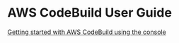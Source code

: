# AWS CodeBuild User Guide

[Getting started with AWS CodeBuild using the console](https://docs.aws.amazon.com/codebuild/latest/userguide/getting-started.html)